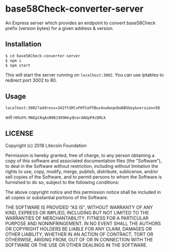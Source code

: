 # base58Check-converter-server

An Express server which provides an endpoint to convert base58Check prefix (version bytes) for a given address & version.

## Installation

```sh
$ cd base58Check-converter-server
$ npm i
$ npm start
```

This will start the server running on `localhost:3002`.
You can use iptables to redirect port 3002 to 80.

## Usage

```
localhost:3002?address=342ftSRCvFHfCeFFBuz4xwbeqnDw6BGUey&version=50
```

will return: `MAEpCKqAsN9619X9HnyQnar4AUpP4cDRLk`

## LICENSE

Copyright (c) 2018 Litecoin Foundation

Permission is hereby granted, free of charge, to any person obtaining a copy of this software and associated documentation files (the "Software"), to deal in the Software without restriction, including without limitation the rights to use, copy, modify, merge, publish, distribute, sublicense, and/or sell copies of the Software, and to permit persons to whom the Software is furnished to do so, subject to the following conditions:

The above copyright notice and this permission notice shall be included in all copies or substantial portions of the Software.

THE SOFTWARE IS PROVIDED "AS IS", WITHOUT WARRANTY OF ANY KIND, EXPRESS OR IMPLIED, INCLUDING BUT NOT LIMITED TO THE WARRANTIES OF MERCHANTABILITY, FITNESS FOR A PARTICULAR PURPOSE AND NONINFRINGEMENT. IN NO EVENT SHALL THE AUTHORS OR COPYRIGHT HOLDERS BE LIABLE FOR ANY CLAIM, DAMAGES OR OTHER LIABILITY, WHETHER IN AN ACTION OF CONTRACT, TORT OR OTHERWISE, ARISING FROM, OUT OF OR IN CONNECTION WITH THE SOFTWARE OR THE USE OR OTHER DEALINGS IN THE SOFTWARE.
